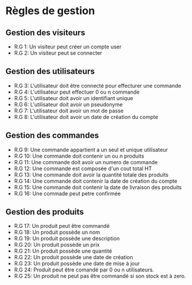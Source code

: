 # Règles de gestion
## Gestion des visiteurs
- R.G 1: Un visiteur peut créer un compte user
- R.G 2: Un visiteur peut se connecter
## Gestion des utilisateurs
- R.G 3: L'utilisateur doit être connecté pour effecturer une commande
- R.G 4: L'utilisateur peut effectuer 0 ou n commande
- R.G 5: L'utilisateur doit avoir un identifiant unique
- R.G 6: L'utilisateur doit avoir un pseudonyme
- R.G 7: L'utilisateur doit avoir un mot de passe
- R.G 8: L'utilisateur doit avoir un date de création du compte
## Gestion des commandes
- R.G 9: Une commande appartient a un seul et unique utilisateur
- R.G 10: Une commande doit contenir un ou n produits
- R.G 11: Une commande doit avoir un numero de commande
- R.G 12: Une commande est composée d'un cout total HT
- R.G 13: Une commande doit avoir la quantité totale des produits
- R.G 14: Une commande doit contenir la date de création du compte
- R.G 15: Une commande doit contenir la date de livraison des produits
- R.G 16: Une commade peut petre confirmée
## Gestion des produits
- R.G 17: Un produit peut être commandé
- R.G 18: Un produit possède un nom
- R.G 19: Un produit possède une description
- R.G 20: Un produit possède un prix
- R.G 21: Un produit possède une quantité
- R.G 22: Un produit possède une date de création
- R.G 23: Un produit possède une date de mise à jour
- R.G 24: Produit peut être comandé par 0 ou n utilisateurs.
- R.G 25: Un produit ne peut pas être commandé si son stock est à zero.